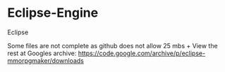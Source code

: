 # Eclipse-Engine
Eclipse


Some files are not complete
as github does not allow 25 mbs +
View the rest at Googles archive:
https://code.google.com/archive/p/eclipse-mmorpgmaker/downloads
